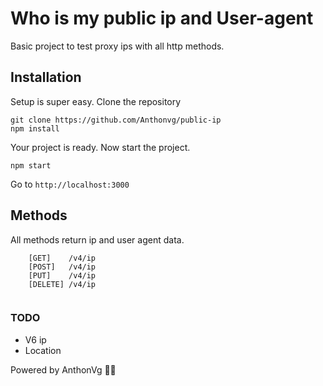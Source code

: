 # Who is my public ip and User-agent

Basic project to test proxy ips with all http methods.

## Installation

Setup is super easy. Clone the repository

```shell script
git clone https://github.com/Anthonvg/public-ip
npm install
```

Your project is ready. Now start the project.

```shell script
npm start
```
Go to ``http://localhost:3000``

## Methods

All methods return ip and user agent data. 
```
    [GET]    /v4/ip
    [POST]   /v4/ip
    [PUT]    /v4/ip
    [DELETE] /v4/ip
    
```


### TODO

- V6 ip
- Location



Powered by AnthonVg 🦾🤖
